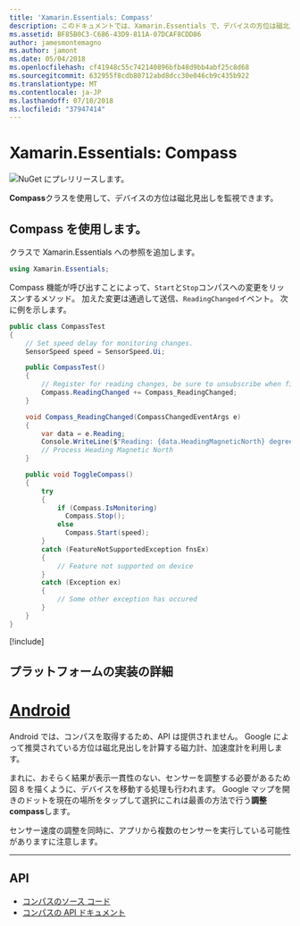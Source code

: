 ```yaml
---
title: 'Xamarin.Essentials: Compass'
description: このドキュメントでは、Xamarin.Essentials で、デバイスの方位は磁北見出しを監視することができます、コンパス クラスについて説明します。
ms.assetid: BF85B0C3-C686-43D9-811A-07DCAF8CDD86
author: jamesmontemagno
ms.author: jamont
ms.date: 05/04/2018
ms.openlocfilehash: cf41948c55c742140896bfb48d9bb4abf25c8d68
ms.sourcegitcommit: 632955f8cdb80712abd8dcc30e046cb9c435b922
ms.translationtype: MT
ms.contentlocale: ja-JP
ms.lasthandoff: 07/10/2018
ms.locfileid: "37947414"
---
```

# <a name="xamarinessentials-compass"></a>Xamarin.Essentials: Compass

![NuGet にプレリリースします。](~/media/shared/pre-release.png)

**Compass**クラスを使用して、デバイスの方位は磁北見出しを監視できます。

## <a name="using-compass"></a>Compass を使用します。

クラスで Xamarin.Essentials への参照を追加します。

```csharp
using Xamarin.Essentials;
```

Compass 機能が呼び出すことによって、`Start`と`Stop`コンパスへの変更をリッスンするメソッド。 加えた変更は通過して送信、`ReadingChanged`イベント。 次に例を示します。

```csharp
public class CompassTest
{
    // Set speed delay for monitoring changes.
    SensorSpeed speed = SensorSpeed.Ui;

    public CompassTest()
    {
        // Register for reading changes, be sure to unsubscribe when finished
        Compass.ReadingChanged += Compass_ReadingChanged;
    }

    void Compass_ReadingChanged(CompassChangedEventArgs e)
    {
        var data = e.Reading;
        Console.WriteLine($"Reading: {data.HeadingMagneticNorth} degrees");
        // Process Heading Magnetic North
    }

    public void ToggleCompass()
    {
        try
        {
            if (Compass.IsMonitoring)
              Compass.Stop();
            else
              Compass.Start(speed);
        }
        catch (FeatureNotSupportedException fnsEx)
        {
            // Feature not supported on device
        }
        catch (Exception ex)
        {
            // Some other exception has occured
        }
    }
}
```

[!include[](~/essentials/includes/sensor-speed.md)]

## <a name="platform-implementation-specifics"></a>プラットフォームの実装の詳細

# <a name="androidtabandroid"></a>[Android](#tab/android)

Android では、コンパスを取得するため、API は提供されません。 Google によって推奨されている方位は磁北見出しを計算する磁力計、加速度計を利用します。 

まれに、おそらく結果が表示一貫性のない、センサーを調整する必要があるため図 8 を描くように、デバイスを移動する処理も行われます。 Google マップを開きのドットを現在の場所をタップして選択にこれは最善の方法で行う**調整 compass**します。

センサー速度の調整を同時に、アプリから複数のセンサーを実行している可能性がありますに注意します。

--------------

## <a name="api"></a>API

- [コンパスのソース コード](https://github.com/xamarin/Essentials/tree/master/Xamarin.Essentials/Compass)
- [コンパスの API ドキュメント](xref:Xamarin.Essentials.Compass)

